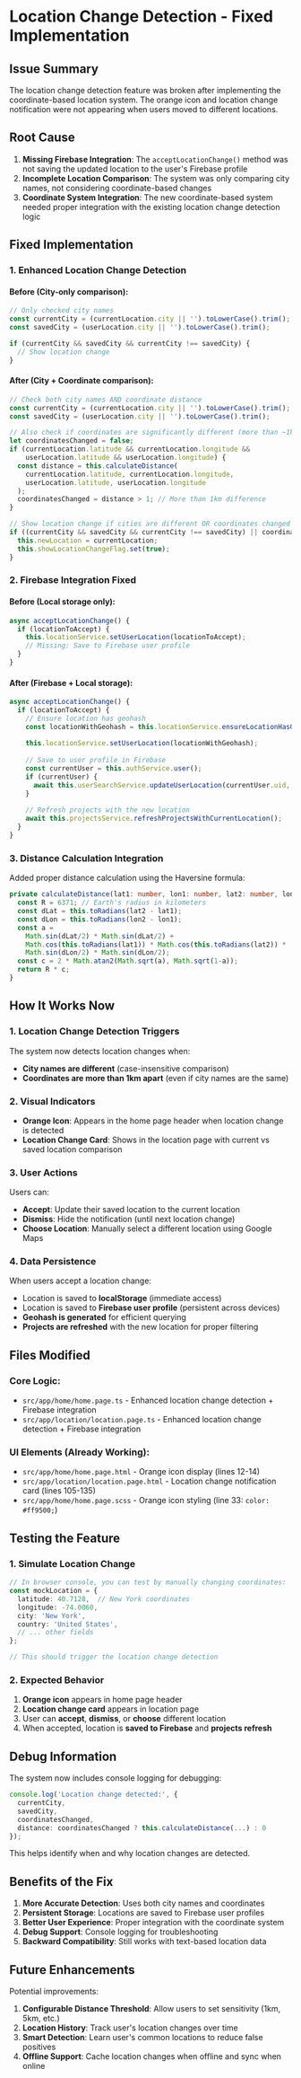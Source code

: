 # Location Change Detection - Fixed Implementation

## Issue Summary
The location change detection feature was broken after implementing the coordinate-based location system. The orange icon and location change notification were not appearing when users moved to different locations.

## Root Cause
1. **Missing Firebase Integration**: The `acceptLocationChange()` method was not saving the updated location to the user's Firebase profile
2. **Incomplete Location Comparison**: The system was only comparing city names, not considering coordinate-based changes
3. **Coordinate System Integration**: The new coordinate-based system needed proper integration with the existing location change detection logic

## Fixed Implementation

### 1. Enhanced Location Change Detection

#### Before (City-only comparison):
```typescript
// Only checked city names
const currentCity = (currentLocation.city || '').toLowerCase().trim();
const savedCity = (userLocation.city || '').toLowerCase().trim();

if (currentCity && savedCity && currentCity !== savedCity) {
  // Show location change
}
```

#### After (City + Coordinate comparison):
```typescript
// Check both city names AND coordinate distance
const currentCity = (currentLocation.city || '').toLowerCase().trim();
const savedCity = (userLocation.city || '').toLowerCase().trim();

// Also check if coordinates are significantly different (more than ~1km)
let coordinatesChanged = false;
if (currentLocation.latitude && currentLocation.longitude && 
    userLocation.latitude && userLocation.longitude) {
  const distance = this.calculateDistance(
    currentLocation.latitude, currentLocation.longitude,
    userLocation.latitude, userLocation.longitude
  );
  coordinatesChanged = distance > 1; // More than 1km difference
}

// Show location change if cities are different OR coordinates changed significantly
if ((currentCity && savedCity && currentCity !== savedCity) || coordinatesChanged) {
  this.newLocation = currentLocation;
  this.showLocationChangeFlag.set(true);
}
```

### 2. Firebase Integration Fixed

#### Before (Local storage only):
```typescript
async acceptLocationChange() {
  if (locationToAccept) {
    this.locationService.setUserLocation(locationToAccept);
    // Missing: Save to Firebase user profile
  }
}
```

#### After (Firebase + Local storage):
```typescript
async acceptLocationChange() {
  if (locationToAccept) {
    // Ensure location has geohash
    const locationWithGeohash = this.locationService.ensureLocationHasGeohash(locationToAccept);
    
    this.locationService.setUserLocation(locationWithGeohash);
    
    // Save to user profile in Firebase
    const currentUser = this.authService.user();
    if (currentUser) {
      await this.userSearchService.updateUserLocation(currentUser.uid, locationWithGeohash);
    }
    
    // Refresh projects with the new location
    await this.projectsService.refreshProjectsWithCurrentLocation();
  }
}
```

### 3. Distance Calculation Integration

Added proper distance calculation using the Haversine formula:

```typescript
private calculateDistance(lat1: number, lon1: number, lat2: number, lon2: number): number {
  const R = 6371; // Earth's radius in kilometers
  const dLat = this.toRadians(lat2 - lat1);
  const dLon = this.toRadians(lon2 - lon1);
  const a = 
    Math.sin(dLat/2) * Math.sin(dLat/2) +
    Math.cos(this.toRadians(lat1)) * Math.cos(this.toRadians(lat2)) * 
    Math.sin(dLon/2) * Math.sin(dLon/2);
  const c = 2 * Math.atan2(Math.sqrt(a), Math.sqrt(1-a));
  return R * c;
}
```

## How It Works Now

### 1. Location Change Detection Triggers
The system now detects location changes when:
- **City names are different** (case-insensitive comparison)
- **Coordinates are more than 1km apart** (even if city names are the same)

### 2. Visual Indicators
- **Orange Icon**: Appears in the home page header when location change is detected
- **Location Change Card**: Shows in the location page with current vs saved location comparison

### 3. User Actions
Users can:
- **Accept**: Update their saved location to the current location
- **Dismiss**: Hide the notification (until next location change)
- **Choose Location**: Manually select a different location using Google Maps

### 4. Data Persistence
When users accept a location change:
- Location is saved to **localStorage** (immediate access)
- Location is saved to **Firebase user profile** (persistent across devices)
- **Geohash is generated** for efficient querying
- **Projects are refreshed** with the new location for proper filtering

## Files Modified

### Core Logic:
- `src/app/home/home.page.ts` - Enhanced location change detection + Firebase integration
- `src/app/location/location.page.ts` - Enhanced location change detection + Firebase integration

### UI Elements (Already Working):
- `src/app/home/home.page.html` - Orange icon display (lines 12-14)
- `src/app/location/location.page.html` - Location change notification card (lines 105-135)
- `src/app/home/home.page.scss` - Orange icon styling (line 33: `color: #ff9500;`)

## Testing the Feature

### 1. Simulate Location Change
```typescript
// In browser console, you can test by manually changing coordinates:
const mockLocation = {
  latitude: 40.7128,  // New York coordinates
  longitude: -74.0060,
  city: 'New York',
  country: 'United States',
  // ... other fields
};

// This should trigger the location change detection
```

### 2. Expected Behavior
1. **Orange icon** appears in home page header
2. **Location change card** appears in location page
3. User can **accept**, **dismiss**, or **choose** different location
4. When accepted, location is **saved to Firebase** and **projects refresh**

## Debug Information

The system now includes console logging for debugging:

```typescript
console.log('Location change detected:', {
  currentCity,
  savedCity,
  coordinatesChanged,
  distance: coordinatesChanged ? this.calculateDistance(...) : 0
});
```

This helps identify when and why location changes are detected.

## Benefits of the Fix

1. **More Accurate Detection**: Uses both city names and coordinates
2. **Persistent Storage**: Locations are saved to Firebase user profiles
3. **Better User Experience**: Proper integration with the coordinate system
4. **Debug Support**: Console logging for troubleshooting
5. **Backward Compatibility**: Still works with text-based location data

## Future Enhancements

Potential improvements:
1. **Configurable Distance Threshold**: Allow users to set sensitivity (1km, 5km, etc.)
2. **Location History**: Track user's location changes over time
3. **Smart Detection**: Learn user's common locations to reduce false positives
4. **Offline Support**: Cache location changes when offline and sync when online
